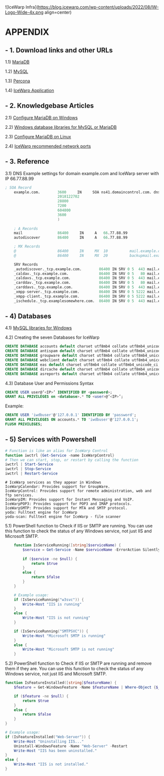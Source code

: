 ![IceWarp Infra](https://blog.icewarp.com/wp-content/uploads/2022/08/IW-Logo-Wide-4x.png align=center)


# APPENDIX
## - 1. Download links and other URLs
1.1) [MariaDB](https://mariadb.org/download)

1.2) [MySQL](https://www.mysql.com/downloads/)

1.3) [Percona](https://www.percona.com/downloads/)

1.4) [IceWarp Application](https://www.icewarp.com/download-premise/server/)

##  - 2. Knowledgebase Articles
 2.1)	[Configure MariaDB on Windows](https://support.icewarp.com/hc/en-us/articles/360016806578-Windows-MySQL-MariaDB-setup-for-IceWarp)

 2.2)	[Windows database libraries for MySQL or MariaDB](https://support.icewarp.com/hc/en-us/article_attachments/360018704398/libraries_mysql_6.1.zip)

 2.3)	[Configure MariaDB on Linux](https://support.icewarp.com/hc/en-us/articles/360018895417-Linux-MySQL-MariaDB-setup-for-IceWarp)

 2.4) [IceWarp recommended network ports](https://support.icewarp.com/hc/en-us/articles/6808711405585-IceWarp-recommended-network-ports)

## - 3. Reference 
3.1) DNS Example settings for domain example.com and IceWarp server with IP 66.77.88.99 
```s
; SOA Record
	example.com.        3600     IN     SOA ns41.domaincontrol.com. dns.net. (
	                    2018122702
	                    28800
	                    7200
	                    604800
	                    3600
	                    )
	                    
	; A Records
	mail                86400     IN     A   66.77.88.99
	autodiscover        86400     IN     A   66.77.88.99

	; MX Records
	@                   86400     IN     MX  10          mail.example.com.
	@                   86400     IN     MX  20          backupmail.example.com.

	SRV Records
	_autodiscover._tcp.example.com.        86400 IN SRV 0 5  443 mail.example.com.
	_caldav._tcp.example.com.              86400 IN SRV 0 5   80 mail.example.com.
	_caldavs._tcp.example.com.             86400 IN SRV 0 5  443 mail.example.com.
	_carddav._tcp.example.com.             86400 IN SRV 0 5   80 mail.example.com.
	_carddavs._tcp.example.com.            86400 IN SRV 0 5  443 mail.example.com.
	_xmpp-server._tcp.example.com.         86400 IN SRV 0 5 5222 mail.example.com.
	_xmpp-client._tcp.example.com.         86400 IN SRV 0 5 5222 mail.example.com.
	_ischedule._tcp.examplesomewhere.com.  86400 IN SRV 0 5  443 mail.example.com.

```  

## - 4) Databases
 4.1)	[MySQL libraries for Windows](https://support.icewarp.com/hc/en-us/article_attachments/360018704398/libraries_mysql_6.1.zip)

 4.2)	Creating the seven Databases for IceWarp
```sql
CREATE DATABASE accounts default charset utf8mb4 collate utf8mb4_unicode_ci;
CREATE DATABASE antispam default charset utf8mb4 collate utf8mb4_unicode_ci;
CREATE DATABASE groupware default charset utf8mb4 collate utf8mb4_unicode_ci;
CREATE DATABASE webclient default charset utf8mb4 collate utf8mb4_unicode_ci;
CREATE DATABASE eas default charset utf8mb4 collate utf8mb4_unicode_ci;
CREATE DATABASE dircache default charset utf8mb4 collate utf8mb4_unicode_ci;
CREATE DATABASE asreports default charset utf8mb4 collate utf8mb4_unicode_ci;
```
4.3)	Database User and Permissions Syntax
```sql	
CREATE USER user@’<IP>’ IDENTIFIED BY <password>;
GRANT ALL PRIVILEGES on <database>.* TO <user>@’<IP>’;
```
Example:
```sql
CREATE USER 'iwdbuser'@'127.0.0.1' IDENTIFIED BY 'password';
GRANT ALL PRIVILEGES ON accounts.* TO 'iwdbuser'@'127.0.0.1';
FLUSH PRIVILEGES;
```

## - 5) Services with Powershell
```powershell
# Function is like an alias for IceWarp Control 
function iwctrl {Get-Service -name IceWarpControl}
# Then we can start, stop, or restart by calling the function 
iwctrl | Start-Service
iwctrl | Stop-Service
iwctrl | Restart-Service
```
```plaintext
# IceWarp services as they appear in Windows 
IceWarpCalendar: Provides support for GroupWare.
IceWarpControl: Provides support for remote administration, web and ftp services.
IceWarpIM: Provides support for Instant Messaging and VoIP.
IceWarpPOP3: Provides support for POP3 and IMAP protocols.
IceWarpSMTP: Provides support for MTA and SMTP protocol.
yoda: Fulltext engine for IceWarp
yoda-scan: Fulltext engine for IceWarp - file scanner
```

5.1) PowerShell function to Check if IIS or SMTP are running. You can use this function to check the status of any Windows service, not just IIS and Microsoft SMTP.
```powershell
	function IsServiceRunning([string]$serviceName) {
	    $service = Get-Service -Name $serviceName -ErrorAction SilentlyContinue
      
	    if ($service -ne $null) {
	        return $true
	    }
	    else {
	        return $false
	    }
	}

	# Example usage:
	if (IsServiceRunning("w3svc")) {
	    Write-Host "IIS is running"
	}
	else {
	    Write-Host "IIS is not running"
	}

	if (IsServiceRunning("SMTPSVC")) {
	    Write-Host "Microsoft SMTP is running"
	}
	else {
	    Write-Host "Microsoft SMTP is not running"
	}
```  
5.2)  PowerShell function to Check if IIS or SMTP are running and remove them if they are. You can use this function to check the status of any Windows service, not just IIS and Microsoft SMTP.
```Powershell
function IsFeatureInstalled([string]$featureName) {
    $feature = Get-WindowsFeature -Name $featureName | Where-Object {$_.Installed -eq $true}

    if ($feature -ne $null) {
        return $true
    }
    else {
        return $false
    }
}

# Example usage:
if (IsFeatureInstalled("Web-Server")) {
    Write-Host "Uninstalling IIS..."
    Uninstall-WindowsFeature -Name "Web-Server" -Restart
    Write-Host "IIS has been uninstalled."
}
else {
    Write-Host "IIS is not installed."
}
```
